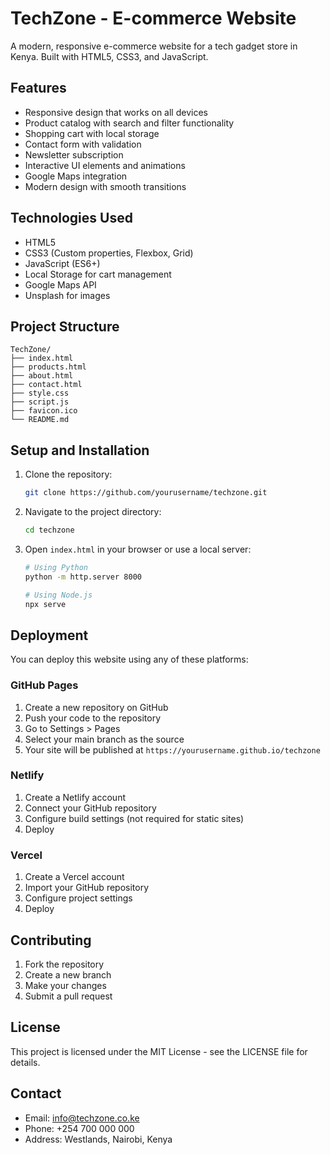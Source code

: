 # TechZone - E-commerce Website

A modern, responsive e-commerce website for a tech gadget store in Kenya. Built with HTML5, CSS3, and JavaScript.

## Features

- Responsive design that works on all devices
- Product catalog with search and filter functionality
- Shopping cart with local storage
- Contact form with validation
- Newsletter subscription
- Interactive UI elements and animations
- Google Maps integration
- Modern design with smooth transitions

## Technologies Used

- HTML5
- CSS3 (Custom properties, Flexbox, Grid)
- JavaScript (ES6+)
- Local Storage for cart management
- Google Maps API
- Unsplash for images

## Project Structure

```
TechZone/
├── index.html
├── products.html
├── about.html
├── contact.html
├── style.css
├── script.js
├── favicon.ico
└── README.md
```

## Setup and Installation

1. Clone the repository:
   ```bash
   git clone https://github.com/yourusername/techzone.git
   ```

2. Navigate to the project directory:
   ```bash
   cd techzone
   ```

3. Open `index.html` in your browser or use a local server:
   ```bash
   # Using Python
   python -m http.server 8000
   
   # Using Node.js
   npx serve
   ```

## Deployment

You can deploy this website using any of these platforms:

### GitHub Pages

1. Create a new repository on GitHub
2. Push your code to the repository
3. Go to Settings > Pages
4. Select your main branch as the source
5. Your site will be published at `https://yourusername.github.io/techzone`

### Netlify

1. Create a Netlify account
2. Connect your GitHub repository
3. Configure build settings (not required for static sites)
4. Deploy

### Vercel

1. Create a Vercel account
2. Import your GitHub repository
3. Configure project settings
4. Deploy

## Contributing

1. Fork the repository
2. Create a new branch
3. Make your changes
4. Submit a pull request

## License

This project is licensed under the MIT License - see the LICENSE file for details.

## Contact

- Email: info@techzone.co.ke
- Phone: +254 700 000 000
- Address: Westlands, Nairobi, Kenya 